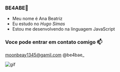 ### BE4ABE💙

- Meu nome é Ana Beatriz
- Eu estudo no _Hugo Simas_
- Estou me desenvolvendo na linguagem JavaScript

### Voce pode entrar em contato comigo 📫

moonbeay1345@gamil.com
@be4bae_

![gif](https://github.com/be4bae/BE4ABE/assets/145451351/0396df09-8c60-4530-a7f3-fafdcda0fbdf)




